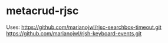 # metacrud-rjsc
Uses:
https://github.com/marianojwl/rjsc-searchbox-timeout.git
https://github.com/marianojwl/rjsh-keyboard-events.git